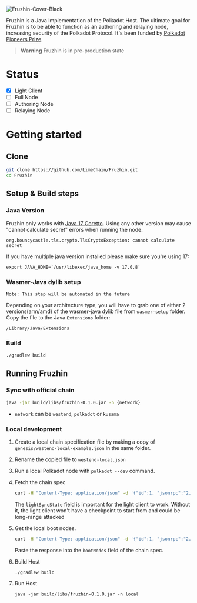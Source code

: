 ![Fruzhin-Cover-Black](https://github.com/LimeChain/Fruzhin/assets/29047760/8e617c9a-005d-44b7-b2bc-d14cc6860726)

Fruzhin is a Java Implementation of the Polkadot Host. The ultimate goal for Fruzhin is to be able to function as an
authoring and relaying node, increasing security of the Polkadot Protocol. It's been funded by
[Polkadot Pioneers Prize](https://polkadot.polkassembly.io/child_bounty/238).
> **Warning**
> Fruzhin is in pre-production state

# Status

- [x] Light Client
- [ ] Full Node
- [ ] Authoring Node
- [ ] Relaying Node

# Getting started

## Clone

```bash
git clone https://github.com/LimeChain/Fruzhin.git
cd Fruzhin
```

## Setup & Build steps

### Java Version

Fruzhin only works
with [Java 17 Coretto](https://docs.aws.amazon.com/corretto/latest/corretto-17-ug/downloads-list.html). Using any other
version may cause "cannot calculate secret" errors when running the node:

```
org.bouncycastle.tls.crypto.TlsCryptoException: cannot calculate secret
```

If you have multiple java version installed please make sure you're using 17:

```
export JAVA_HOME=`/usr/libexec/java_home -v 17.0.8`
```

### Wasmer-Java dylib setup

```
Note: This step will be automated in the future
```

Depending on your architecture type, you will have to grab one of either 2 versions(arm/amd) of the wasmer-java dylib
file from `wasmer-setup` folder.
Copy the file to the Java `Extensions` folder:

```
/Library/Java/Extensions
```

### Build

```bash
./gradlew build
```

## Running Fruzhin

### Sync with official chain

```bash
java -jar build/libs/fruzhin-0.1.0.jar -n {network}
```

- `network` can be `westend`, `polkadot` or `kusama`

### Local development

1. Create a local chain specification file by making a copy of `genesis/westend-local-example.json` in the same folder.
2. Rename the copied file to `westend-local.json`
3. Run a local Polkadot node with ```polkadot --dev``` command.
4. Fetch the chain spec

   ```bash
   curl -H "Content-Type: application/json" -d '{"id":1, "jsonrpc":"2.0", "method": "sync_state_genSyncSpec", "params": [true]}' http://localhost:9944
   ```

   The `lightSyncState` field is important for the light client to
   work. Without
   it, the light client won't have a checkpoint to start from
   and could be long-range attacked


5. Get the local boot nodes.

   ```bash
   curl -H "Content-Type: application/json" -d '{"id":1, "jsonrpc":"2.0", "method": "system_localListenAddresses"}' http://localhost:9944
   ```

   Paste the response into the `bootNodes` field of the chain spec.


6. Build Host
   ```
   ./gradlew build
   ```
7. Run Host
   ```
   java -jar build/libs/fruzhin-0.1.0.jar -n local
   ```